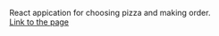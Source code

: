 React appication for choosing pizza and making order.<br>
<a href='https://aslussion.github.io/pizza/dist/'>Link to the page</a>
